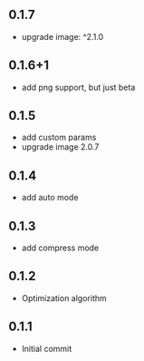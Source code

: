 ## 0.1.7
* upgrade image: ^2.1.0
## 0.1.6+1
* add png support, but just beta
## 0.1.5
* add custom params
* upgrade image 2.0.7
## 0.1.4
* add auto mode
## 0.1.3
* add compress mode
## 0.1.2
* Optimization algorithm
## 0.1.1
* Initial commit
